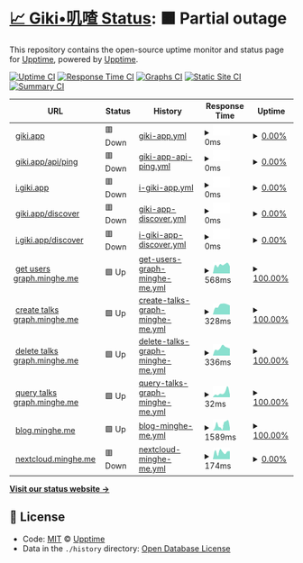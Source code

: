# [📈 Giki•叽喳 Status](https://giki.app): <!--live status--> **🟧 Partial outage**

This repository contains the open-source uptime monitor and status page for [Upptime](https://upptime.js.org), powered by [Upptime](https://github.com/upptime/upptime).

[![Uptime CI](https://github.com/koj-co/upptime/workflows/Uptime%20CI/badge.svg)](https://github.com/koj-co/upptime/actions?query=workflow%3A%22Uptime+CI%22)
[![Response Time CI](https://github.com/koj-co/upptime/workflows/Response%20Time%20CI/badge.svg)](https://github.com/koj-co/upptime/actions?query=workflow%3A%22Response+Time+CI%22)
[![Graphs CI](https://github.com/koj-co/upptime/workflows/Graphs%20CI/badge.svg)](https://github.com/koj-co/upptime/actions?query=workflow%3A%22Graphs+CI%22)
[![Static Site CI](https://github.com/koj-co/upptime/workflows/Static%20Site%20CI/badge.svg)](https://github.com/koj-co/upptime/actions?query=workflow%3A%22Static+Site+CI%22)
[![Summary CI](https://github.com/koj-co/upptime/workflows/Summary%20CI/badge.svg)](https://github.com/koj-co/upptime/actions?query=workflow%3A%22Summary+CI%22)

<!--start: status pages-->
<!-- This summary is generated by Upptime (https://github.com/upptime/upptime) -->
<!-- Do not edit this manually, your changes will be overwritten -->
<!-- prettier-ignore -->
| URL | Status | History | Response Time | Uptime |
| --- | ------ | ------- | ------------- | ------ |
| <img alt="" src="https://icons.duckduckgo.com/ip3/giki.app.ico" height="13"> [giki.app](https://giki.app) | 🟥 Down | [giki-app.yml](https://github.com/dailymemo/status/commits/HEAD/history/giki-app.yml) | <details><summary><img alt="Response time graph" src="./graphs/giki-app/response-time-week.png" height="20"> 0ms</summary><br><a href="https://gikiapp.github.io/status/history/giki-app"><img alt="Response time 374" src="https://img.shields.io/endpoint?url=https%3A%2F%2Fraw.githubusercontent.com%2Fdailymemo%2Fstatus%2FHEAD%2Fapi%2Fgiki-app%2Fresponse-time.json"></a><br><a href="https://gikiapp.github.io/status/history/giki-app"><img alt="24-hour response time 0" src="https://img.shields.io/endpoint?url=https%3A%2F%2Fraw.githubusercontent.com%2Fdailymemo%2Fstatus%2FHEAD%2Fapi%2Fgiki-app%2Fresponse-time-day.json"></a><br><a href="https://gikiapp.github.io/status/history/giki-app"><img alt="7-day response time 0" src="https://img.shields.io/endpoint?url=https%3A%2F%2Fraw.githubusercontent.com%2Fdailymemo%2Fstatus%2FHEAD%2Fapi%2Fgiki-app%2Fresponse-time-week.json"></a><br><a href="https://gikiapp.github.io/status/history/giki-app"><img alt="30-day response time 0" src="https://img.shields.io/endpoint?url=https%3A%2F%2Fraw.githubusercontent.com%2Fdailymemo%2Fstatus%2FHEAD%2Fapi%2Fgiki-app%2Fresponse-time-month.json"></a><br><a href="https://gikiapp.github.io/status/history/giki-app"><img alt="1-year response time 373" src="https://img.shields.io/endpoint?url=https%3A%2F%2Fraw.githubusercontent.com%2Fdailymemo%2Fstatus%2FHEAD%2Fapi%2Fgiki-app%2Fresponse-time-year.json"></a></details> | <details><summary><a href="https://gikiapp.github.io/status/history/giki-app">0.00%</a></summary><a href="https://gikiapp.github.io/status/history/giki-app"><img alt="All-time uptime 84.16%" src="https://img.shields.io/endpoint?url=https%3A%2F%2Fraw.githubusercontent.com%2Fdailymemo%2Fstatus%2FHEAD%2Fapi%2Fgiki-app%2Fuptime.json"></a><br><a href="https://gikiapp.github.io/status/history/giki-app"><img alt="24-hour uptime 0.00%" src="https://img.shields.io/endpoint?url=https%3A%2F%2Fraw.githubusercontent.com%2Fdailymemo%2Fstatus%2FHEAD%2Fapi%2Fgiki-app%2Fuptime-day.json"></a><br><a href="https://gikiapp.github.io/status/history/giki-app"><img alt="7-day uptime 0.00%" src="https://img.shields.io/endpoint?url=https%3A%2F%2Fraw.githubusercontent.com%2Fdailymemo%2Fstatus%2FHEAD%2Fapi%2Fgiki-app%2Fuptime-week.json"></a><br><a href="https://gikiapp.github.io/status/history/giki-app"><img alt="30-day uptime 1.38%" src="https://img.shields.io/endpoint?url=https%3A%2F%2Fraw.githubusercontent.com%2Fdailymemo%2Fstatus%2FHEAD%2Fapi%2Fgiki-app%2Fuptime-month.json"></a><br><a href="https://gikiapp.github.io/status/history/giki-app"><img alt="1-year uptime 66.11%" src="https://img.shields.io/endpoint?url=https%3A%2F%2Fraw.githubusercontent.com%2Fdailymemo%2Fstatus%2FHEAD%2Fapi%2Fgiki-app%2Fuptime-year.json"></a></details>
| <img alt="" src="https://icons.duckduckgo.com/ip3/giki.app.ico" height="13"> [giki.app/api/ping](https://giki.app/api/ping) | 🟥 Down | [giki-app-api-ping.yml](https://github.com/dailymemo/status/commits/HEAD/history/giki-app-api-ping.yml) | <details><summary><img alt="Response time graph" src="./graphs/giki-app-api-ping/response-time-week.png" height="20"> 0ms</summary><br><a href="https://gikiapp.github.io/status/history/giki-app-api-ping"><img alt="Response time 3490" src="https://img.shields.io/endpoint?url=https%3A%2F%2Fraw.githubusercontent.com%2Fdailymemo%2Fstatus%2FHEAD%2Fapi%2Fgiki-app-api-ping%2Fresponse-time.json"></a><br><a href="https://gikiapp.github.io/status/history/giki-app-api-ping"><img alt="24-hour response time 0" src="https://img.shields.io/endpoint?url=https%3A%2F%2Fraw.githubusercontent.com%2Fdailymemo%2Fstatus%2FHEAD%2Fapi%2Fgiki-app-api-ping%2Fresponse-time-day.json"></a><br><a href="https://gikiapp.github.io/status/history/giki-app-api-ping"><img alt="7-day response time 0" src="https://img.shields.io/endpoint?url=https%3A%2F%2Fraw.githubusercontent.com%2Fdailymemo%2Fstatus%2FHEAD%2Fapi%2Fgiki-app-api-ping%2Fresponse-time-week.json"></a><br><a href="https://gikiapp.github.io/status/history/giki-app-api-ping"><img alt="30-day response time 0" src="https://img.shields.io/endpoint?url=https%3A%2F%2Fraw.githubusercontent.com%2Fdailymemo%2Fstatus%2FHEAD%2Fapi%2Fgiki-app-api-ping%2Fresponse-time-month.json"></a><br><a href="https://gikiapp.github.io/status/history/giki-app-api-ping"><img alt="1-year response time 3182" src="https://img.shields.io/endpoint?url=https%3A%2F%2Fraw.githubusercontent.com%2Fdailymemo%2Fstatus%2FHEAD%2Fapi%2Fgiki-app-api-ping%2Fresponse-time-year.json"></a></details> | <details><summary><a href="https://gikiapp.github.io/status/history/giki-app-api-ping">0.00%</a></summary><a href="https://gikiapp.github.io/status/history/giki-app-api-ping"><img alt="All-time uptime 89.84%" src="https://img.shields.io/endpoint?url=https%3A%2F%2Fraw.githubusercontent.com%2Fdailymemo%2Fstatus%2FHEAD%2Fapi%2Fgiki-app-api-ping%2Fuptime.json"></a><br><a href="https://gikiapp.github.io/status/history/giki-app-api-ping"><img alt="24-hour uptime 0.00%" src="https://img.shields.io/endpoint?url=https%3A%2F%2Fraw.githubusercontent.com%2Fdailymemo%2Fstatus%2FHEAD%2Fapi%2Fgiki-app-api-ping%2Fuptime-day.json"></a><br><a href="https://gikiapp.github.io/status/history/giki-app-api-ping"><img alt="7-day uptime 0.00%" src="https://img.shields.io/endpoint?url=https%3A%2F%2Fraw.githubusercontent.com%2Fdailymemo%2Fstatus%2FHEAD%2Fapi%2Fgiki-app-api-ping%2Fuptime-week.json"></a><br><a href="https://gikiapp.github.io/status/history/giki-app-api-ping"><img alt="30-day uptime 1.38%" src="https://img.shields.io/endpoint?url=https%3A%2F%2Fraw.githubusercontent.com%2Fdailymemo%2Fstatus%2FHEAD%2Fapi%2Fgiki-app-api-ping%2Fuptime-month.json"></a><br><a href="https://gikiapp.github.io/status/history/giki-app-api-ping"><img alt="1-year uptime 66.11%" src="https://img.shields.io/endpoint?url=https%3A%2F%2Fraw.githubusercontent.com%2Fdailymemo%2Fstatus%2FHEAD%2Fapi%2Fgiki-app-api-ping%2Fuptime-year.json"></a></details>
| <img alt="" src="https://icons.duckduckgo.com/ip3/i.giki.app.ico" height="13"> [i.giki.app](https://i.giki.app) | 🟥 Down | [i-giki-app.yml](https://github.com/dailymemo/status/commits/HEAD/history/i-giki-app.yml) | <details><summary><img alt="Response time graph" src="./graphs/i-giki-app/response-time-week.png" height="20"> 0ms</summary><br><a href="https://gikiapp.github.io/status/history/i-giki-app"><img alt="Response time 193" src="https://img.shields.io/endpoint?url=https%3A%2F%2Fraw.githubusercontent.com%2Fdailymemo%2Fstatus%2FHEAD%2Fapi%2Fi-giki-app%2Fresponse-time.json"></a><br><a href="https://gikiapp.github.io/status/history/i-giki-app"><img alt="24-hour response time 0" src="https://img.shields.io/endpoint?url=https%3A%2F%2Fraw.githubusercontent.com%2Fdailymemo%2Fstatus%2FHEAD%2Fapi%2Fi-giki-app%2Fresponse-time-day.json"></a><br><a href="https://gikiapp.github.io/status/history/i-giki-app"><img alt="7-day response time 0" src="https://img.shields.io/endpoint?url=https%3A%2F%2Fraw.githubusercontent.com%2Fdailymemo%2Fstatus%2FHEAD%2Fapi%2Fi-giki-app%2Fresponse-time-week.json"></a><br><a href="https://gikiapp.github.io/status/history/i-giki-app"><img alt="30-day response time 0" src="https://img.shields.io/endpoint?url=https%3A%2F%2Fraw.githubusercontent.com%2Fdailymemo%2Fstatus%2FHEAD%2Fapi%2Fi-giki-app%2Fresponse-time-month.json"></a><br><a href="https://gikiapp.github.io/status/history/i-giki-app"><img alt="1-year response time 193" src="https://img.shields.io/endpoint?url=https%3A%2F%2Fraw.githubusercontent.com%2Fdailymemo%2Fstatus%2FHEAD%2Fapi%2Fi-giki-app%2Fresponse-time-year.json"></a></details> | <details><summary><a href="https://gikiapp.github.io/status/history/i-giki-app">0.00%</a></summary><a href="https://gikiapp.github.io/status/history/i-giki-app"><img alt="All-time uptime 77.99%" src="https://img.shields.io/endpoint?url=https%3A%2F%2Fraw.githubusercontent.com%2Fdailymemo%2Fstatus%2FHEAD%2Fapi%2Fi-giki-app%2Fuptime.json"></a><br><a href="https://gikiapp.github.io/status/history/i-giki-app"><img alt="24-hour uptime 0.00%" src="https://img.shields.io/endpoint?url=https%3A%2F%2Fraw.githubusercontent.com%2Fdailymemo%2Fstatus%2FHEAD%2Fapi%2Fi-giki-app%2Fuptime-day.json"></a><br><a href="https://gikiapp.github.io/status/history/i-giki-app"><img alt="7-day uptime 0.00%" src="https://img.shields.io/endpoint?url=https%3A%2F%2Fraw.githubusercontent.com%2Fdailymemo%2Fstatus%2FHEAD%2Fapi%2Fi-giki-app%2Fuptime-week.json"></a><br><a href="https://gikiapp.github.io/status/history/i-giki-app"><img alt="30-day uptime 1.38%" src="https://img.shields.io/endpoint?url=https%3A%2F%2Fraw.githubusercontent.com%2Fdailymemo%2Fstatus%2FHEAD%2Fapi%2Fi-giki-app%2Fuptime-month.json"></a><br><a href="https://gikiapp.github.io/status/history/i-giki-app"><img alt="1-year uptime 66.11%" src="https://img.shields.io/endpoint?url=https%3A%2F%2Fraw.githubusercontent.com%2Fdailymemo%2Fstatus%2FHEAD%2Fapi%2Fi-giki-app%2Fuptime-year.json"></a></details>
| <img alt="" src="https://icons.duckduckgo.com/ip3/giki.app.ico" height="13"> [giki.app/discover](https://giki.app/discover) | 🟥 Down | [giki-app-discover.yml](https://github.com/dailymemo/status/commits/HEAD/history/giki-app-discover.yml) | <details><summary><img alt="Response time graph" src="./graphs/giki-app-discover/response-time-week.png" height="20"> 0ms</summary><br><a href="https://gikiapp.github.io/status/history/giki-app-discover"><img alt="Response time 116" src="https://img.shields.io/endpoint?url=https%3A%2F%2Fraw.githubusercontent.com%2Fdailymemo%2Fstatus%2FHEAD%2Fapi%2Fgiki-app-discover%2Fresponse-time.json"></a><br><a href="https://gikiapp.github.io/status/history/giki-app-discover"><img alt="24-hour response time 0" src="https://img.shields.io/endpoint?url=https%3A%2F%2Fraw.githubusercontent.com%2Fdailymemo%2Fstatus%2FHEAD%2Fapi%2Fgiki-app-discover%2Fresponse-time-day.json"></a><br><a href="https://gikiapp.github.io/status/history/giki-app-discover"><img alt="7-day response time 0" src="https://img.shields.io/endpoint?url=https%3A%2F%2Fraw.githubusercontent.com%2Fdailymemo%2Fstatus%2FHEAD%2Fapi%2Fgiki-app-discover%2Fresponse-time-week.json"></a><br><a href="https://gikiapp.github.io/status/history/giki-app-discover"><img alt="30-day response time 0" src="https://img.shields.io/endpoint?url=https%3A%2F%2Fraw.githubusercontent.com%2Fdailymemo%2Fstatus%2FHEAD%2Fapi%2Fgiki-app-discover%2Fresponse-time-month.json"></a><br><a href="https://gikiapp.github.io/status/history/giki-app-discover"><img alt="1-year response time 114" src="https://img.shields.io/endpoint?url=https%3A%2F%2Fraw.githubusercontent.com%2Fdailymemo%2Fstatus%2FHEAD%2Fapi%2Fgiki-app-discover%2Fresponse-time-year.json"></a></details> | <details><summary><a href="https://gikiapp.github.io/status/history/giki-app-discover">0.00%</a></summary><a href="https://gikiapp.github.io/status/history/giki-app-discover"><img alt="All-time uptime 77.81%" src="https://img.shields.io/endpoint?url=https%3A%2F%2Fraw.githubusercontent.com%2Fdailymemo%2Fstatus%2FHEAD%2Fapi%2Fgiki-app-discover%2Fuptime.json"></a><br><a href="https://gikiapp.github.io/status/history/giki-app-discover"><img alt="24-hour uptime 0.00%" src="https://img.shields.io/endpoint?url=https%3A%2F%2Fraw.githubusercontent.com%2Fdailymemo%2Fstatus%2FHEAD%2Fapi%2Fgiki-app-discover%2Fuptime-day.json"></a><br><a href="https://gikiapp.github.io/status/history/giki-app-discover"><img alt="7-day uptime 0.00%" src="https://img.shields.io/endpoint?url=https%3A%2F%2Fraw.githubusercontent.com%2Fdailymemo%2Fstatus%2FHEAD%2Fapi%2Fgiki-app-discover%2Fuptime-week.json"></a><br><a href="https://gikiapp.github.io/status/history/giki-app-discover"><img alt="30-day uptime 1.38%" src="https://img.shields.io/endpoint?url=https%3A%2F%2Fraw.githubusercontent.com%2Fdailymemo%2Fstatus%2FHEAD%2Fapi%2Fgiki-app-discover%2Fuptime-month.json"></a><br><a href="https://gikiapp.github.io/status/history/giki-app-discover"><img alt="1-year uptime 66.11%" src="https://img.shields.io/endpoint?url=https%3A%2F%2Fraw.githubusercontent.com%2Fdailymemo%2Fstatus%2FHEAD%2Fapi%2Fgiki-app-discover%2Fuptime-year.json"></a></details>
| <img alt="" src="https://icons.duckduckgo.com/ip3/i.giki.app.ico" height="13"> [i.giki.app/discover](https://i.giki.app/discover) | 🟥 Down | [i-giki-app-discover.yml](https://github.com/dailymemo/status/commits/HEAD/history/i-giki-app-discover.yml) | <details><summary><img alt="Response time graph" src="./graphs/i-giki-app-discover/response-time-week.png" height="20"> 0ms</summary><br><a href="https://gikiapp.github.io/status/history/i-giki-app-discover"><img alt="Response time 95" src="https://img.shields.io/endpoint?url=https%3A%2F%2Fraw.githubusercontent.com%2Fdailymemo%2Fstatus%2FHEAD%2Fapi%2Fi-giki-app-discover%2Fresponse-time.json"></a><br><a href="https://gikiapp.github.io/status/history/i-giki-app-discover"><img alt="24-hour response time 0" src="https://img.shields.io/endpoint?url=https%3A%2F%2Fraw.githubusercontent.com%2Fdailymemo%2Fstatus%2FHEAD%2Fapi%2Fi-giki-app-discover%2Fresponse-time-day.json"></a><br><a href="https://gikiapp.github.io/status/history/i-giki-app-discover"><img alt="7-day response time 0" src="https://img.shields.io/endpoint?url=https%3A%2F%2Fraw.githubusercontent.com%2Fdailymemo%2Fstatus%2FHEAD%2Fapi%2Fi-giki-app-discover%2Fresponse-time-week.json"></a><br><a href="https://gikiapp.github.io/status/history/i-giki-app-discover"><img alt="30-day response time 0" src="https://img.shields.io/endpoint?url=https%3A%2F%2Fraw.githubusercontent.com%2Fdailymemo%2Fstatus%2FHEAD%2Fapi%2Fi-giki-app-discover%2Fresponse-time-month.json"></a><br><a href="https://gikiapp.github.io/status/history/i-giki-app-discover"><img alt="1-year response time 92" src="https://img.shields.io/endpoint?url=https%3A%2F%2Fraw.githubusercontent.com%2Fdailymemo%2Fstatus%2FHEAD%2Fapi%2Fi-giki-app-discover%2Fresponse-time-year.json"></a></details> | <details><summary><a href="https://gikiapp.github.io/status/history/i-giki-app-discover">0.00%</a></summary><a href="https://gikiapp.github.io/status/history/i-giki-app-discover"><img alt="All-time uptime 77.82%" src="https://img.shields.io/endpoint?url=https%3A%2F%2Fraw.githubusercontent.com%2Fdailymemo%2Fstatus%2FHEAD%2Fapi%2Fi-giki-app-discover%2Fuptime.json"></a><br><a href="https://gikiapp.github.io/status/history/i-giki-app-discover"><img alt="24-hour uptime 0.00%" src="https://img.shields.io/endpoint?url=https%3A%2F%2Fraw.githubusercontent.com%2Fdailymemo%2Fstatus%2FHEAD%2Fapi%2Fi-giki-app-discover%2Fuptime-day.json"></a><br><a href="https://gikiapp.github.io/status/history/i-giki-app-discover"><img alt="7-day uptime 0.00%" src="https://img.shields.io/endpoint?url=https%3A%2F%2Fraw.githubusercontent.com%2Fdailymemo%2Fstatus%2FHEAD%2Fapi%2Fi-giki-app-discover%2Fuptime-week.json"></a><br><a href="https://gikiapp.github.io/status/history/i-giki-app-discover"><img alt="30-day uptime 1.38%" src="https://img.shields.io/endpoint?url=https%3A%2F%2Fraw.githubusercontent.com%2Fdailymemo%2Fstatus%2FHEAD%2Fapi%2Fi-giki-app-discover%2Fuptime-month.json"></a><br><a href="https://gikiapp.github.io/status/history/i-giki-app-discover"><img alt="1-year uptime 66.11%" src="https://img.shields.io/endpoint?url=https%3A%2F%2Fraw.githubusercontent.com%2Fdailymemo%2Fstatus%2FHEAD%2Fapi%2Fi-giki-app-discover%2Fuptime-year.json"></a></details>
| <img alt="" src="https://icons.duckduckgo.com/ip3/graph.minghe.me.ico" height="13"> [get users graph.minghe.me](https://graph.minghe.me) | 🟩 Up | [get-users-graph-minghe-me.yml](https://github.com/dailymemo/status/commits/HEAD/history/get-users-graph-minghe-me.yml) | <details><summary><img alt="Response time graph" src="./graphs/get-users-graph-minghe-me/response-time-week.png" height="20"> 568ms</summary><br><a href="https://gikiapp.github.io/status/history/get-users-graph-minghe-me"><img alt="Response time 600" src="https://img.shields.io/endpoint?url=https%3A%2F%2Fraw.githubusercontent.com%2Fdailymemo%2Fstatus%2FHEAD%2Fapi%2Fget-users-graph-minghe-me%2Fresponse-time.json"></a><br><a href="https://gikiapp.github.io/status/history/get-users-graph-minghe-me"><img alt="24-hour response time 439" src="https://img.shields.io/endpoint?url=https%3A%2F%2Fraw.githubusercontent.com%2Fdailymemo%2Fstatus%2FHEAD%2Fapi%2Fget-users-graph-minghe-me%2Fresponse-time-day.json"></a><br><a href="https://gikiapp.github.io/status/history/get-users-graph-minghe-me"><img alt="7-day response time 568" src="https://img.shields.io/endpoint?url=https%3A%2F%2Fraw.githubusercontent.com%2Fdailymemo%2Fstatus%2FHEAD%2Fapi%2Fget-users-graph-minghe-me%2Fresponse-time-week.json"></a><br><a href="https://gikiapp.github.io/status/history/get-users-graph-minghe-me"><img alt="30-day response time 549" src="https://img.shields.io/endpoint?url=https%3A%2F%2Fraw.githubusercontent.com%2Fdailymemo%2Fstatus%2FHEAD%2Fapi%2Fget-users-graph-minghe-me%2Fresponse-time-month.json"></a><br><a href="https://gikiapp.github.io/status/history/get-users-graph-minghe-me"><img alt="1-year response time 642" src="https://img.shields.io/endpoint?url=https%3A%2F%2Fraw.githubusercontent.com%2Fdailymemo%2Fstatus%2FHEAD%2Fapi%2Fget-users-graph-minghe-me%2Fresponse-time-year.json"></a></details> | <details><summary><a href="https://gikiapp.github.io/status/history/get-users-graph-minghe-me">100.00%</a></summary><a href="https://gikiapp.github.io/status/history/get-users-graph-minghe-me"><img alt="All-time uptime 100.00%" src="https://img.shields.io/endpoint?url=https%3A%2F%2Fraw.githubusercontent.com%2Fdailymemo%2Fstatus%2FHEAD%2Fapi%2Fget-users-graph-minghe-me%2Fuptime.json"></a><br><a href="https://gikiapp.github.io/status/history/get-users-graph-minghe-me"><img alt="24-hour uptime 100.00%" src="https://img.shields.io/endpoint?url=https%3A%2F%2Fraw.githubusercontent.com%2Fdailymemo%2Fstatus%2FHEAD%2Fapi%2Fget-users-graph-minghe-me%2Fuptime-day.json"></a><br><a href="https://gikiapp.github.io/status/history/get-users-graph-minghe-me"><img alt="7-day uptime 100.00%" src="https://img.shields.io/endpoint?url=https%3A%2F%2Fraw.githubusercontent.com%2Fdailymemo%2Fstatus%2FHEAD%2Fapi%2Fget-users-graph-minghe-me%2Fuptime-week.json"></a><br><a href="https://gikiapp.github.io/status/history/get-users-graph-minghe-me"><img alt="30-day uptime 100.00%" src="https://img.shields.io/endpoint?url=https%3A%2F%2Fraw.githubusercontent.com%2Fdailymemo%2Fstatus%2FHEAD%2Fapi%2Fget-users-graph-minghe-me%2Fuptime-month.json"></a><br><a href="https://gikiapp.github.io/status/history/get-users-graph-minghe-me"><img alt="1-year uptime 100.00%" src="https://img.shields.io/endpoint?url=https%3A%2F%2Fraw.githubusercontent.com%2Fdailymemo%2Fstatus%2FHEAD%2Fapi%2Fget-users-graph-minghe-me%2Fuptime-year.json"></a></details>
| <img alt="" src="https://icons.duckduckgo.com/ip3/graph.minghe.me.ico" height="13"> [create talks graph.minghe.me](https://graph.minghe.me) | 🟩 Up | [create-talks-graph-minghe-me.yml](https://github.com/dailymemo/status/commits/HEAD/history/create-talks-graph-minghe-me.yml) | <details><summary><img alt="Response time graph" src="./graphs/create-talks-graph-minghe-me/response-time-week.png" height="20"> 328ms</summary><br><a href="https://gikiapp.github.io/status/history/create-talks-graph-minghe-me"><img alt="Response time 406" src="https://img.shields.io/endpoint?url=https%3A%2F%2Fraw.githubusercontent.com%2Fdailymemo%2Fstatus%2FHEAD%2Fapi%2Fcreate-talks-graph-minghe-me%2Fresponse-time.json"></a><br><a href="https://gikiapp.github.io/status/history/create-talks-graph-minghe-me"><img alt="24-hour response time 259" src="https://img.shields.io/endpoint?url=https%3A%2F%2Fraw.githubusercontent.com%2Fdailymemo%2Fstatus%2FHEAD%2Fapi%2Fcreate-talks-graph-minghe-me%2Fresponse-time-day.json"></a><br><a href="https://gikiapp.github.io/status/history/create-talks-graph-minghe-me"><img alt="7-day response time 328" src="https://img.shields.io/endpoint?url=https%3A%2F%2Fraw.githubusercontent.com%2Fdailymemo%2Fstatus%2FHEAD%2Fapi%2Fcreate-talks-graph-minghe-me%2Fresponse-time-week.json"></a><br><a href="https://gikiapp.github.io/status/history/create-talks-graph-minghe-me"><img alt="30-day response time 310" src="https://img.shields.io/endpoint?url=https%3A%2F%2Fraw.githubusercontent.com%2Fdailymemo%2Fstatus%2FHEAD%2Fapi%2Fcreate-talks-graph-minghe-me%2Fresponse-time-month.json"></a><br><a href="https://gikiapp.github.io/status/history/create-talks-graph-minghe-me"><img alt="1-year response time 443" src="https://img.shields.io/endpoint?url=https%3A%2F%2Fraw.githubusercontent.com%2Fdailymemo%2Fstatus%2FHEAD%2Fapi%2Fcreate-talks-graph-minghe-me%2Fresponse-time-year.json"></a></details> | <details><summary><a href="https://gikiapp.github.io/status/history/create-talks-graph-minghe-me">100.00%</a></summary><a href="https://gikiapp.github.io/status/history/create-talks-graph-minghe-me"><img alt="All-time uptime 100.00%" src="https://img.shields.io/endpoint?url=https%3A%2F%2Fraw.githubusercontent.com%2Fdailymemo%2Fstatus%2FHEAD%2Fapi%2Fcreate-talks-graph-minghe-me%2Fuptime.json"></a><br><a href="https://gikiapp.github.io/status/history/create-talks-graph-minghe-me"><img alt="24-hour uptime 100.00%" src="https://img.shields.io/endpoint?url=https%3A%2F%2Fraw.githubusercontent.com%2Fdailymemo%2Fstatus%2FHEAD%2Fapi%2Fcreate-talks-graph-minghe-me%2Fuptime-day.json"></a><br><a href="https://gikiapp.github.io/status/history/create-talks-graph-minghe-me"><img alt="7-day uptime 100.00%" src="https://img.shields.io/endpoint?url=https%3A%2F%2Fraw.githubusercontent.com%2Fdailymemo%2Fstatus%2FHEAD%2Fapi%2Fcreate-talks-graph-minghe-me%2Fuptime-week.json"></a><br><a href="https://gikiapp.github.io/status/history/create-talks-graph-minghe-me"><img alt="30-day uptime 100.00%" src="https://img.shields.io/endpoint?url=https%3A%2F%2Fraw.githubusercontent.com%2Fdailymemo%2Fstatus%2FHEAD%2Fapi%2Fcreate-talks-graph-minghe-me%2Fuptime-month.json"></a><br><a href="https://gikiapp.github.io/status/history/create-talks-graph-minghe-me"><img alt="1-year uptime 100.00%" src="https://img.shields.io/endpoint?url=https%3A%2F%2Fraw.githubusercontent.com%2Fdailymemo%2Fstatus%2FHEAD%2Fapi%2Fcreate-talks-graph-minghe-me%2Fuptime-year.json"></a></details>
| <img alt="" src="https://icons.duckduckgo.com/ip3/graph.minghe.me.ico" height="13"> [delete talks graph.minghe.me](https://graph.minghe.me) | 🟩 Up | [delete-talks-graph-minghe-me.yml](https://github.com/dailymemo/status/commits/HEAD/history/delete-talks-graph-minghe-me.yml) | <details><summary><img alt="Response time graph" src="./graphs/delete-talks-graph-minghe-me/response-time-week.png" height="20"> 336ms</summary><br><a href="https://gikiapp.github.io/status/history/delete-talks-graph-minghe-me"><img alt="Response time 392" src="https://img.shields.io/endpoint?url=https%3A%2F%2Fraw.githubusercontent.com%2Fdailymemo%2Fstatus%2FHEAD%2Fapi%2Fdelete-talks-graph-minghe-me%2Fresponse-time.json"></a><br><a href="https://gikiapp.github.io/status/history/delete-talks-graph-minghe-me"><img alt="24-hour response time 284" src="https://img.shields.io/endpoint?url=https%3A%2F%2Fraw.githubusercontent.com%2Fdailymemo%2Fstatus%2FHEAD%2Fapi%2Fdelete-talks-graph-minghe-me%2Fresponse-time-day.json"></a><br><a href="https://gikiapp.github.io/status/history/delete-talks-graph-minghe-me"><img alt="7-day response time 336" src="https://img.shields.io/endpoint?url=https%3A%2F%2Fraw.githubusercontent.com%2Fdailymemo%2Fstatus%2FHEAD%2Fapi%2Fdelete-talks-graph-minghe-me%2Fresponse-time-week.json"></a><br><a href="https://gikiapp.github.io/status/history/delete-talks-graph-minghe-me"><img alt="30-day response time 315" src="https://img.shields.io/endpoint?url=https%3A%2F%2Fraw.githubusercontent.com%2Fdailymemo%2Fstatus%2FHEAD%2Fapi%2Fdelete-talks-graph-minghe-me%2Fresponse-time-month.json"></a><br><a href="https://gikiapp.github.io/status/history/delete-talks-graph-minghe-me"><img alt="1-year response time 429" src="https://img.shields.io/endpoint?url=https%3A%2F%2Fraw.githubusercontent.com%2Fdailymemo%2Fstatus%2FHEAD%2Fapi%2Fdelete-talks-graph-minghe-me%2Fresponse-time-year.json"></a></details> | <details><summary><a href="https://gikiapp.github.io/status/history/delete-talks-graph-minghe-me">100.00%</a></summary><a href="https://gikiapp.github.io/status/history/delete-talks-graph-minghe-me"><img alt="All-time uptime 100.00%" src="https://img.shields.io/endpoint?url=https%3A%2F%2Fraw.githubusercontent.com%2Fdailymemo%2Fstatus%2FHEAD%2Fapi%2Fdelete-talks-graph-minghe-me%2Fuptime.json"></a><br><a href="https://gikiapp.github.io/status/history/delete-talks-graph-minghe-me"><img alt="24-hour uptime 100.00%" src="https://img.shields.io/endpoint?url=https%3A%2F%2Fraw.githubusercontent.com%2Fdailymemo%2Fstatus%2FHEAD%2Fapi%2Fdelete-talks-graph-minghe-me%2Fuptime-day.json"></a><br><a href="https://gikiapp.github.io/status/history/delete-talks-graph-minghe-me"><img alt="7-day uptime 100.00%" src="https://img.shields.io/endpoint?url=https%3A%2F%2Fraw.githubusercontent.com%2Fdailymemo%2Fstatus%2FHEAD%2Fapi%2Fdelete-talks-graph-minghe-me%2Fuptime-week.json"></a><br><a href="https://gikiapp.github.io/status/history/delete-talks-graph-minghe-me"><img alt="30-day uptime 100.00%" src="https://img.shields.io/endpoint?url=https%3A%2F%2Fraw.githubusercontent.com%2Fdailymemo%2Fstatus%2FHEAD%2Fapi%2Fdelete-talks-graph-minghe-me%2Fuptime-month.json"></a><br><a href="https://gikiapp.github.io/status/history/delete-talks-graph-minghe-me"><img alt="1-year uptime 100.00%" src="https://img.shields.io/endpoint?url=https%3A%2F%2Fraw.githubusercontent.com%2Fdailymemo%2Fstatus%2FHEAD%2Fapi%2Fdelete-talks-graph-minghe-me%2Fuptime-year.json"></a></details>
| <img alt="" src="https://icons.duckduckgo.com/ip3/graph.minghe.me.ico" height="13"> [query talks graph.minghe.me](https://graph.minghe.me) | 🟩 Up | [query-talks-graph-minghe-me.yml](https://github.com/dailymemo/status/commits/HEAD/history/query-talks-graph-minghe-me.yml) | <details><summary><img alt="Response time graph" src="./graphs/query-talks-graph-minghe-me/response-time-week.png" height="20"> 32ms</summary><br><a href="https://gikiapp.github.io/status/history/query-talks-graph-minghe-me"><img alt="Response time 20" src="https://img.shields.io/endpoint?url=https%3A%2F%2Fraw.githubusercontent.com%2Fdailymemo%2Fstatus%2FHEAD%2Fapi%2Fquery-talks-graph-minghe-me%2Fresponse-time.json"></a><br><a href="https://gikiapp.github.io/status/history/query-talks-graph-minghe-me"><img alt="24-hour response time 11" src="https://img.shields.io/endpoint?url=https%3A%2F%2Fraw.githubusercontent.com%2Fdailymemo%2Fstatus%2FHEAD%2Fapi%2Fquery-talks-graph-minghe-me%2Fresponse-time-day.json"></a><br><a href="https://gikiapp.github.io/status/history/query-talks-graph-minghe-me"><img alt="7-day response time 32" src="https://img.shields.io/endpoint?url=https%3A%2F%2Fraw.githubusercontent.com%2Fdailymemo%2Fstatus%2FHEAD%2Fapi%2Fquery-talks-graph-minghe-me%2Fresponse-time-week.json"></a><br><a href="https://gikiapp.github.io/status/history/query-talks-graph-minghe-me"><img alt="30-day response time 22" src="https://img.shields.io/endpoint?url=https%3A%2F%2Fraw.githubusercontent.com%2Fdailymemo%2Fstatus%2FHEAD%2Fapi%2Fquery-talks-graph-minghe-me%2Fresponse-time-month.json"></a><br><a href="https://gikiapp.github.io/status/history/query-talks-graph-minghe-me"><img alt="1-year response time 21" src="https://img.shields.io/endpoint?url=https%3A%2F%2Fraw.githubusercontent.com%2Fdailymemo%2Fstatus%2FHEAD%2Fapi%2Fquery-talks-graph-minghe-me%2Fresponse-time-year.json"></a></details> | <details><summary><a href="https://gikiapp.github.io/status/history/query-talks-graph-minghe-me">100.00%</a></summary><a href="https://gikiapp.github.io/status/history/query-talks-graph-minghe-me"><img alt="All-time uptime 100.00%" src="https://img.shields.io/endpoint?url=https%3A%2F%2Fraw.githubusercontent.com%2Fdailymemo%2Fstatus%2FHEAD%2Fapi%2Fquery-talks-graph-minghe-me%2Fuptime.json"></a><br><a href="https://gikiapp.github.io/status/history/query-talks-graph-minghe-me"><img alt="24-hour uptime 100.00%" src="https://img.shields.io/endpoint?url=https%3A%2F%2Fraw.githubusercontent.com%2Fdailymemo%2Fstatus%2FHEAD%2Fapi%2Fquery-talks-graph-minghe-me%2Fuptime-day.json"></a><br><a href="https://gikiapp.github.io/status/history/query-talks-graph-minghe-me"><img alt="7-day uptime 100.00%" src="https://img.shields.io/endpoint?url=https%3A%2F%2Fraw.githubusercontent.com%2Fdailymemo%2Fstatus%2FHEAD%2Fapi%2Fquery-talks-graph-minghe-me%2Fuptime-week.json"></a><br><a href="https://gikiapp.github.io/status/history/query-talks-graph-minghe-me"><img alt="30-day uptime 100.00%" src="https://img.shields.io/endpoint?url=https%3A%2F%2Fraw.githubusercontent.com%2Fdailymemo%2Fstatus%2FHEAD%2Fapi%2Fquery-talks-graph-minghe-me%2Fuptime-month.json"></a><br><a href="https://gikiapp.github.io/status/history/query-talks-graph-minghe-me"><img alt="1-year uptime 100.00%" src="https://img.shields.io/endpoint?url=https%3A%2F%2Fraw.githubusercontent.com%2Fdailymemo%2Fstatus%2FHEAD%2Fapi%2Fquery-talks-graph-minghe-me%2Fuptime-year.json"></a></details>
| <img alt="" src="https://icons.duckduckgo.com/ip3/blog.minghe.me.ico" height="13"> [blog.minghe.me](https://blog.minghe.me) | 🟩 Up | [blog-minghe-me.yml](https://github.com/dailymemo/status/commits/HEAD/history/blog-minghe-me.yml) | <details><summary><img alt="Response time graph" src="./graphs/blog-minghe-me/response-time-week.png" height="20"> 1589ms</summary><br><a href="https://gikiapp.github.io/status/history/blog-minghe-me"><img alt="Response time 1015" src="https://img.shields.io/endpoint?url=https%3A%2F%2Fraw.githubusercontent.com%2Fdailymemo%2Fstatus%2FHEAD%2Fapi%2Fblog-minghe-me%2Fresponse-time.json"></a><br><a href="https://gikiapp.github.io/status/history/blog-minghe-me"><img alt="24-hour response time 2325" src="https://img.shields.io/endpoint?url=https%3A%2F%2Fraw.githubusercontent.com%2Fdailymemo%2Fstatus%2FHEAD%2Fapi%2Fblog-minghe-me%2Fresponse-time-day.json"></a><br><a href="https://gikiapp.github.io/status/history/blog-minghe-me"><img alt="7-day response time 1589" src="https://img.shields.io/endpoint?url=https%3A%2F%2Fraw.githubusercontent.com%2Fdailymemo%2Fstatus%2FHEAD%2Fapi%2Fblog-minghe-me%2Fresponse-time-week.json"></a><br><a href="https://gikiapp.github.io/status/history/blog-minghe-me"><img alt="30-day response time 1436" src="https://img.shields.io/endpoint?url=https%3A%2F%2Fraw.githubusercontent.com%2Fdailymemo%2Fstatus%2FHEAD%2Fapi%2Fblog-minghe-me%2Fresponse-time-month.json"></a><br><a href="https://gikiapp.github.io/status/history/blog-minghe-me"><img alt="1-year response time 1260" src="https://img.shields.io/endpoint?url=https%3A%2F%2Fraw.githubusercontent.com%2Fdailymemo%2Fstatus%2FHEAD%2Fapi%2Fblog-minghe-me%2Fresponse-time-year.json"></a></details> | <details><summary><a href="https://gikiapp.github.io/status/history/blog-minghe-me">100.00%</a></summary><a href="https://gikiapp.github.io/status/history/blog-minghe-me"><img alt="All-time uptime 98.86%" src="https://img.shields.io/endpoint?url=https%3A%2F%2Fraw.githubusercontent.com%2Fdailymemo%2Fstatus%2FHEAD%2Fapi%2Fblog-minghe-me%2Fuptime.json"></a><br><a href="https://gikiapp.github.io/status/history/blog-minghe-me"><img alt="24-hour uptime 100.00%" src="https://img.shields.io/endpoint?url=https%3A%2F%2Fraw.githubusercontent.com%2Fdailymemo%2Fstatus%2FHEAD%2Fapi%2Fblog-minghe-me%2Fuptime-day.json"></a><br><a href="https://gikiapp.github.io/status/history/blog-minghe-me"><img alt="7-day uptime 100.00%" src="https://img.shields.io/endpoint?url=https%3A%2F%2Fraw.githubusercontent.com%2Fdailymemo%2Fstatus%2FHEAD%2Fapi%2Fblog-minghe-me%2Fuptime-week.json"></a><br><a href="https://gikiapp.github.io/status/history/blog-minghe-me"><img alt="30-day uptime 99.95%" src="https://img.shields.io/endpoint?url=https%3A%2F%2Fraw.githubusercontent.com%2Fdailymemo%2Fstatus%2FHEAD%2Fapi%2Fblog-minghe-me%2Fuptime-month.json"></a><br><a href="https://gikiapp.github.io/status/history/blog-minghe-me"><img alt="1-year uptime 99.97%" src="https://img.shields.io/endpoint?url=https%3A%2F%2Fraw.githubusercontent.com%2Fdailymemo%2Fstatus%2FHEAD%2Fapi%2Fblog-minghe-me%2Fuptime-year.json"></a></details>
| <img alt="" src="https://icons.duckduckgo.com/ip3/nextcloud.minghe.me.ico" height="13"> [nextcloud.minghe.me](https://nextcloud.minghe.me) | 🟥 Down | [nextcloud-minghe-me.yml](https://github.com/dailymemo/status/commits/HEAD/history/nextcloud-minghe-me.yml) | <details><summary><img alt="Response time graph" src="./graphs/nextcloud-minghe-me/response-time-week.png" height="20"> 174ms</summary><br><a href="https://gikiapp.github.io/status/history/nextcloud-minghe-me"><img alt="Response time 249" src="https://img.shields.io/endpoint?url=https%3A%2F%2Fraw.githubusercontent.com%2Fdailymemo%2Fstatus%2FHEAD%2Fapi%2Fnextcloud-minghe-me%2Fresponse-time.json"></a><br><a href="https://gikiapp.github.io/status/history/nextcloud-minghe-me"><img alt="24-hour response time 149" src="https://img.shields.io/endpoint?url=https%3A%2F%2Fraw.githubusercontent.com%2Fdailymemo%2Fstatus%2FHEAD%2Fapi%2Fnextcloud-minghe-me%2Fresponse-time-day.json"></a><br><a href="https://gikiapp.github.io/status/history/nextcloud-minghe-me"><img alt="7-day response time 174" src="https://img.shields.io/endpoint?url=https%3A%2F%2Fraw.githubusercontent.com%2Fdailymemo%2Fstatus%2FHEAD%2Fapi%2Fnextcloud-minghe-me%2Fresponse-time-week.json"></a><br><a href="https://gikiapp.github.io/status/history/nextcloud-minghe-me"><img alt="30-day response time 166" src="https://img.shields.io/endpoint?url=https%3A%2F%2Fraw.githubusercontent.com%2Fdailymemo%2Fstatus%2FHEAD%2Fapi%2Fnextcloud-minghe-me%2Fresponse-time-month.json"></a><br><a href="https://gikiapp.github.io/status/history/nextcloud-minghe-me"><img alt="1-year response time 161" src="https://img.shields.io/endpoint?url=https%3A%2F%2Fraw.githubusercontent.com%2Fdailymemo%2Fstatus%2FHEAD%2Fapi%2Fnextcloud-minghe-me%2Fresponse-time-year.json"></a></details> | <details><summary><a href="https://gikiapp.github.io/status/history/nextcloud-minghe-me">0.00%</a></summary><a href="https://gikiapp.github.io/status/history/nextcloud-minghe-me"><img alt="All-time uptime 46.72%" src="https://img.shields.io/endpoint?url=https%3A%2F%2Fraw.githubusercontent.com%2Fdailymemo%2Fstatus%2FHEAD%2Fapi%2Fnextcloud-minghe-me%2Fuptime.json"></a><br><a href="https://gikiapp.github.io/status/history/nextcloud-minghe-me"><img alt="24-hour uptime 0.00%" src="https://img.shields.io/endpoint?url=https%3A%2F%2Fraw.githubusercontent.com%2Fdailymemo%2Fstatus%2FHEAD%2Fapi%2Fnextcloud-minghe-me%2Fuptime-day.json"></a><br><a href="https://gikiapp.github.io/status/history/nextcloud-minghe-me"><img alt="7-day uptime 0.00%" src="https://img.shields.io/endpoint?url=https%3A%2F%2Fraw.githubusercontent.com%2Fdailymemo%2Fstatus%2FHEAD%2Fapi%2Fnextcloud-minghe-me%2Fuptime-week.json"></a><br><a href="https://gikiapp.github.io/status/history/nextcloud-minghe-me"><img alt="30-day uptime 1.38%" src="https://img.shields.io/endpoint?url=https%3A%2F%2Fraw.githubusercontent.com%2Fdailymemo%2Fstatus%2FHEAD%2Fapi%2Fnextcloud-minghe-me%2Fuptime-month.json"></a><br><a href="https://gikiapp.github.io/status/history/nextcloud-minghe-me"><img alt="1-year uptime 0.00%" src="https://img.shields.io/endpoint?url=https%3A%2F%2Fraw.githubusercontent.com%2Fdailymemo%2Fstatus%2FHEAD%2Fapi%2Fnextcloud-minghe-me%2Fuptime-year.json"></a></details>

<!--end: status pages-->

[**Visit our status website →**](https://gikiapp.github.io/status)

## 📄 License

- Code: [MIT](./LICENSE) © [Upptime](https://upptime.js.org)
- Data in the `./history` directory: [Open Database License](https://opendatacommons.org/licenses/odbl/1-0/)
